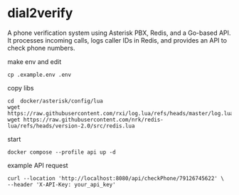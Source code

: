 # dial2verify
A phone verification system using Asterisk PBX, Redis, and a Go-based API. It processes incoming calls, logs caller IDs in Redis, and provides an API to check phone numbers.

make env and edit
```shell
cp .example.env .env
```

copy libs
```shell
cd  docker/asterisk/config/lua
wget https://raw.githubusercontent.com/rxi/log.lua/refs/heads/master/log.lua
wget https://raw.githubusercontent.com/nrk/redis-lua/refs/heads/version-2.0/src/redis.lua
```

start
```shell
docker compose --profile api up -d
```

example API request
```shell
curl --location 'http://localhost:8080/api/checkPhone/79126745622' \
--header 'X-API-Key: your_api_key'
```